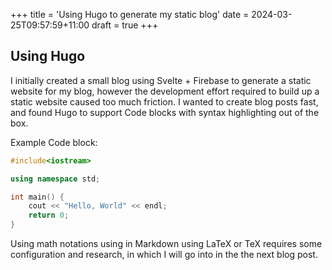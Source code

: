 +++
title = 'Using Hugo to generate my static blog'
date = 2024-03-25T09:57:59+11:00
draft = true
+++

## Using Hugo
I initially created a small blog using Svelte + Firebase to generate a static website for my blog, however the
development effort required to build up a static website caused too much friction. I wanted to create blog posts fast,
and found Hugo to support Code blocks with syntax highlighting out of the box.

Example Code block:

```c++
#include<iostream>

using namespace std;

int main() {
    cout << "Hello, World" << endl;
    return 0;
}
```

Using math notations using in Markdown using LaTeX or TeX requires some configuration and research, in which I will go into in the
the next blog post.

